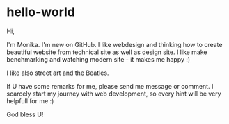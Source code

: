 # hello-world

Hi,

I'm Monika. I'm new on GitHub. I like webdesign and thinking how to create beautiful website from technical site as well as design site. I like make benchmarking and watching modern site - it makes me happy :)

I like also street art and the Beatles.

If U have some remarks for me, please send me message or comment. I scarcely start my journey with web development, so every hint will be very helpfull for me :)

God bless U!

